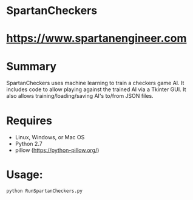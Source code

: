 # SpartanCheckers

# https://www.spartanengineer.com

# Summary
SpartanCheckers uses machine learning to train a checkers game AI.  It includes code to allow playing against the trained AI via a Tkinter GUI.  It also allows training/loading/saving AI's to/from JSON files.

# Requires
* Linux, Windows, or Mac OS
* Python 2.7
* pillow (https://python-pillow.org/)

# Usage:
```sh
python RunSpartanCheckers.py
```
